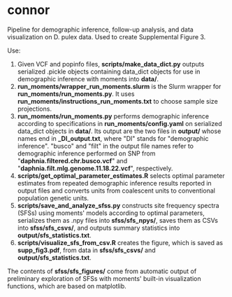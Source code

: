 # connor
Pipeline for demographic inference, follow-up analysis, and data visualization on D. pulex data. Used to create Supplemental Figure 3.

Use:
1. Given VCF and popinfo files, **scripts/make_data_dict.py** outputs serialized .pickle objects containing data_dict objects for use in demographic inference with moments into **data/**.
2. **run_moments/wrapper_run_moments.slurm** is the Slurm wrapper for **run_moments/run_moments.py**. It uses **run_moments/instructions_run_moments.txt** to choose sample size projections.
3. **run_moments/run_moments.py** performs demographic inference according to specifications in **run_moments/config.yaml** on serialized data_dict objects in **data/**. Its output are the two files in **output/** whose names end in **_DI_output.txt**, where "DI" stands for "demographic inference". "busco" and "filt" in the output file names refer to demographic inference performed on SNP from "**daphnia.filtered.chr.busco.vcf**" and "**daphnia.filt.mlg.genome.11.18.22.vcf**", respectively.
4. **scripts/get_optimal_parameter_estimates.R** selects optimal parameter estimates from repeated demographic inference results reported in output files and converts units from coalescent units to conventional population genetic units.
5. **scripts/save_and_analyze_sfss.py** constructs site frequency spectra (SFSs) using moments' models according to optimal parameters, serializes them as .npy files into **sfss/sfs_npys/**, saves them as CSVs into **sfss/sfs_csvs/**, and outputs summary statistics into **output/sfs_statistics.txt**.
6. **scripts/visualize_sfs_from_csv.R** creates the figure, which is saved as **supp_fig3.pdf**, from data in **sfss/sfs_csvs/** and **output/sfs_statistics.txt**.

The contents of **sfss/sfs_figures/** come from automatic output of preliminary exploration of SFSs with moments' built-in visualization functions, which are based on matplotlib.